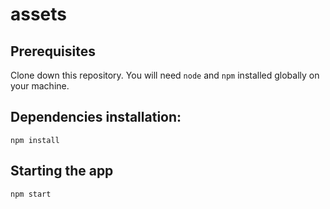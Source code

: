 # assets
## Prerequisites
Clone down this repository. You will need `node` and `npm` installed globally on your machine.

## Dependencies installation:
```
npm install
```

## Starting the app
```
npm start
```
